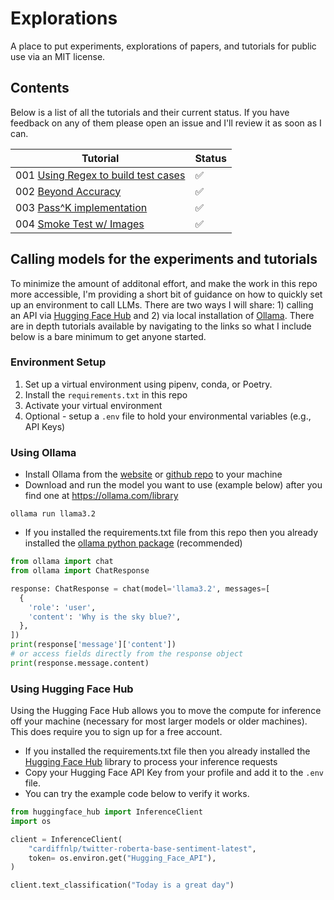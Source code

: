 # Explorations
 A place to put experiments, explorations of papers, and tutorials for public use via an MIT license. 

## Contents
Below is a list of all the tutorials and their current status. If you have feedback on any of them please open an issue and I'll review it as soon as I can.

| Tutorial  | Status |
| ------------- | ------------- |
| 001 [Using Regex to build test cases](Tutorials/001_regex_test_cases.ipynb) | ✅ | 
| 002 [Beyond Accuracy](Tutorials/002_beyond_accuracy.ipynb)  | ✅ |
| 003 [Pass^K implementation](Tutorials/003_pass^K.ipynb)  | ✅ |
| 004 [Smoke Test w/ Images](Tutorials/004_smoke_test_w_images.ipynb) | ✅ |

## Calling models for the experiments and tutorials
To minimize the amount of additonal effort, and make the work in this repo more accessible, I'm providing a short bit of guidance on how to quickly set up an environment to call LLMs. There are two ways I will share: 1) calling an API via [Hugging Face Hub](https://huggingface.co/docs/huggingface_hub/en/index) and 2) via local installation of [Ollama](https://ollama.com/). There are in depth tutorials available by navigating to the links so what I include below is a bare minimum to get anyone started.

### Environment Setup
1. Set up a virtual environment using pipenv, conda, or Poetry.
2. Install the `requirements.txt` in this repo
3. Activate your virtual environment
4. Optional - setup a `.env` file to hold your environmental variables (e.g., API Keys)

### Using Ollama
* Install Ollama from the [website](https://ollama.com/) or [github repo](https://github.com/ollama/ollama) to your machine
* Download and run the model you want to use (example below) after you find one at https://ollama.com/library
```command
ollama run llama3.2
```
* If you installed the requirements.txt file from this repo then you already installed the [ollama python package](https://github.com/ollama/ollama-python?tab=readme-ov-file#usage) (recommended)
```python
from ollama import chat
from ollama import ChatResponse

response: ChatResponse = chat(model='llama3.2', messages=[
  {
    'role': 'user',
    'content': 'Why is the sky blue?',
  },
])
print(response['message']['content'])
# or access fields directly from the response object
print(response.message.content)

```

### Using Hugging Face Hub
Using the Hugging Face Hub allows you to move the compute for inference off your machine (necessary for most larger models or older machines). This does require you to sign up for a free account.
* If you installed the requirements.txt file then you already installed the [Hugging Face Hub](https://github.com/huggingface/huggingface_hub) library to process your inference requests
* Copy your Hugging Face API Key from your profile and add it to the `.env` file.
* You can try the example code below to verify it works.

```python
from huggingface_hub import InferenceClient
import os

client = InferenceClient(
    "cardiffnlp/twitter-roberta-base-sentiment-latest",
    token= os.environ.get("Hugging_Face_API"),
)

client.text_classification("Today is a great day")
```
